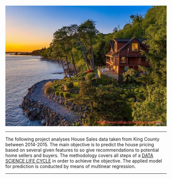 ![title](county.jpg)
***
The following project analyses House Sales data taken from King County between 2014-2015. The main objective
is to predict the house pricing based on several given features to so give recommendations to potential home sellers and buyers.
The methodology covers all steps of a [DATA SCIENCE LIFE CYCLE](https://www.educba.com/data-science-lifecycle/) in order to achieve the objective. The applied model for prediction is conducted by means of multinear regression.
***
